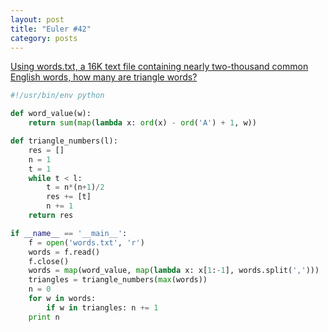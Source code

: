 ```yaml
---
layout: post
title: "Euler #42"
category: posts
---
```


[Using words.txt, a 16K text file containing nearly two-thousand common English words, how many are triangle words?](http://projecteuler.net/problem=42)

```python
#!/usr/bin/env python

def word_value(w):
    return sum(map(lambda x: ord(x) - ord('A') + 1, w))

def triangle_numbers(l):
    res = []
    n = 1
    t = 1
    while t < l:
        t = n*(n+1)/2
        res += [t]
        n += 1
    return res

if __name__ == '__main__':
    f = open('words.txt', 'r')
    words = f.read()
    f.close()
    words = map(word_value, map(lambda x: x[1:-1], words.split(',')))
    triangles = triangle_numbers(max(words))
    n = 0
    for w in words:
        if w in triangles: n += 1
    print n
```
